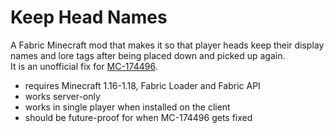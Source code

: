 # Keep Head Names

A Fabric Minecraft mod that makes it so that player heads keep their display names and lore tags after being placed down and picked up again.<br>
It is an unofficial fix for [MC-174496](https://bugs.mojang.com/browse/MC-174496).

* requires Minecraft 1.16-1.18, Fabric Loader and Fabric API
* works server-only
* works in single player when installed on the client
* should be future-proof for when MC-174496 gets fixed